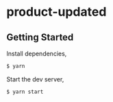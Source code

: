 # product-updated

## Getting Started

Install dependencies,

```bash
$ yarn
```

Start the dev server,

```bash
$ yarn start
```
